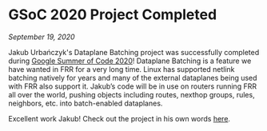 GSoC 2020 Project Completed
==============================================

*September 19, 2020*

Jakub Urbańczyk's Dataplane Batching project was successfully completed during [Google Summer of Code 2020](https://summerofcode.withgoogle.com/organizations/5123816730132480/)!  Dataplane Batching is a feature we have wanted in FRR for a very long time.  Linux has supported netlink batching natively for years and many of the external dataplanes being used with FRR also support it.  Jakub’s code will be in use on routers running FRR all over the world, pushing objects including routes, nexthop groups, rules, neighbors, etc. into batch-enabled dataplanes.

Excellent work Jakub! Check out the project in his own words [here](https://urbanczyk.dev/post/gsoc2020/).
